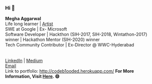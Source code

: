### Hi :wave:

**Megha Aggarwal** 
<br>
Life long learner | [Artist](https://www.instagram.com/freed.bird/) 
<br>
SWE at Google | Ex- Microsoft 
<br>
Software Developer | Hackthon (SIH-2017, SIH-2018, Wintathon-2017) winner | Hackathon Mentor (SIH-2020) winner
<br>
Tech Community Contributor | Ex-Director @ WWC-Hyderabad 
<br>
<br>
<br>
[LinkedIn](https://www.linkedin.com/in/codeb1ooded/) | [Medium](https://medium.com/codeblooded)
<br>
[Email](meghaaggarwal493@gmail.com)
<br>
Link to portfolio: http://codeb1ooded.herokuapp.com/
**For More Information, Visit [Here](http://codeb1ooded.herokuapp.com/). :smile:**
